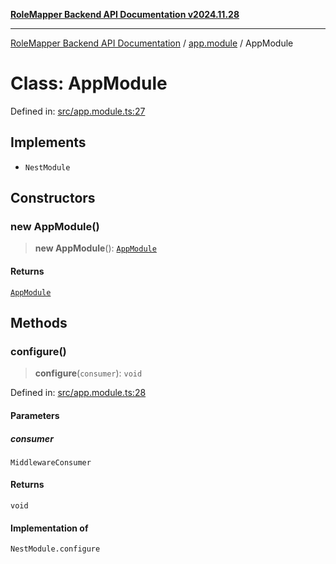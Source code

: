 [**RoleMapper Backend API Documentation v2024.11.28**](../../README.md)

***

[RoleMapper Backend API Documentation](../../modules.md) / [app.module](../README.md) / AppModule

# Class: AppModule

Defined in: [src/app.module.ts:27](https://github.com/FlowCraft-AG/RoleMapper/blob/aa2b8d129f8bd1600fa58ea512b195a2a2308efd/backend/src/app.module.ts#L27)

## Implements

- `NestModule`

## Constructors

### new AppModule()

> **new AppModule**(): [`AppModule`](AppModule.md)

#### Returns

[`AppModule`](AppModule.md)

## Methods

### configure()

> **configure**(`consumer`): `void`

Defined in: [src/app.module.ts:28](https://github.com/FlowCraft-AG/RoleMapper/blob/aa2b8d129f8bd1600fa58ea512b195a2a2308efd/backend/src/app.module.ts#L28)

#### Parameters

##### consumer

`MiddlewareConsumer`

#### Returns

`void`

#### Implementation of

`NestModule.configure`
